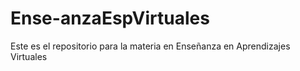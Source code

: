 # Ense-anzaEspVirtuales
Este es el repositorio para la materia en Enseñanza en Aprendizajes Virtuales
